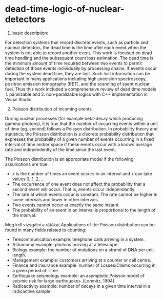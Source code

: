 # dead-time-logic-of-nuclear-detectors
 1. basic description:
 
 For detection systems that record discrete events, such as particle and nuclear detectors, the dead time is the time after each event when the system is not able to record another event. This work is focused on dead time handling and the subsequent count loss estimation. The dead time is the minimum amount of time required between two events to permit detection of those events individually by processing chains. If events occur during the system dead time, they are lost. Such lost information can be important in many applications including high-precision spectroscopy, positron emission tomography (PET), and the scanning of spent nuclear fuel. Thus this work included a comprehensive review of dead time models 1. paralizable and 2. non-paralizable logics with C++ implementation in Visual Studio.

  2. Poisson distribution of incoming events
 
 During nuclear processes (for example beta-decay which producing gamma-photons), it is true that the number of occurring events within a unit of time (eg. second) follows a Poisson distribution. In probability theory and statistics, the Poisson distribution is a discrete probability distribution that expresses the probability of a given number of events occurring in a fixed interval of time and/or space if these events occur with a known average rate and independently of the time since the last event.
 
 The Poisson distribution is an appropriate model if the following assumptions are true.

 - x is the number of times an event occurs in an interval and x can take values 0, 1, 2, …
 - The occurrence of one event does not affect the probability that a second event will occur. That is, events occur independently.
 - The rate at which events occur is constant. The rate cannot be higher in some intervals and lower in other intervals.
 - Two events cannot occur at exactly the same instant.
 - The probability of an event in an interval is proportional to the length of the interval.

Meg kell vizsgálni a rátákat
 Applications of the Poisson distribution can be found in many fields related to counting:

 - Telecommunication example: telephone calls arriving in a system.
 - Astronomy example: photons arriving at a telescope.
 - Biology example: the number of mutations on a strand of DNA per unit length.
 - Management example: customers arriving at a counter or call centre.
 - Finance and insurance example: number of Losses/Claims occurring in a given period of Time.
 - Earthquake seismology example: an asymptotic Poisson model of seismic risk for large earthquakes. (Lomnitz, 1994).
 - Radioactivity example: number of decays in a given time interval in a radioactive sample.

